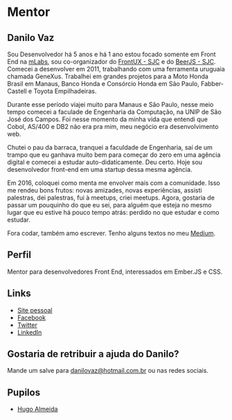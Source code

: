 # Mentor

## Danilo Vaz

Sou Desenvolvedor há 5 anos e há 1 ano estou focado somente em Front End na [mLabs](http://www.mlabs.com.br), sou co-organizador do [FrontUX - SJC](https://www.meetup.com/FrontUX-SJC/) e do [BeerJS - SJC](http://www.meetup.com/Beer-JS-SJC/). Comecei a desenvolver em 2011, trabalhando com uma ferramenta uruguaia chamada GeneXus. Trabalhei em grandes projetos para a Moto Honda Brasil em Manaus, Banco Honda e Consórcio Honda em São Paulo, Fabber-Castell e Toyota Empilhadeiras.

Durante esse período viajei muito para Manaus e São Paulo, nesse meio tempo comecei a faculade de Engenharia da Computação, na UNIP de São José dos Campos. Foi nesse momento da minha vida que entendi que Cobol, AS/400 e DB2 não era pra mim, meu negócio era desenvolvimento web.

Chutei o pau da barraca, tranquei a faculdade de Engenharia, saí de um trampo que eu ganhava muito bem para começar do zero em uma agência digital e comecei a estudar auto-didaticamente. Deu certo. Hoje sou desenvolvedor front-end em uma startup dessa mesma agência.

Em 2016, coloquei como menta me envolver mais com a comunidade. Isso me rendeu bons frutos: novas amizades, novas experiências, assisti palestras, dei palestras, fui à meetups, criei meetups. Agora, gostaria de passar um pouquinho do que eu sei, para alguém que esteja no mesmo lugar que eu estive há pouco tempo atrás: perdido no que estudar e como estudar.

Fora codar, também amo escrever. Tenho alguns textos no meu [Medium](https://medium.com/@danilovaz).

## Perfil

Mentor para desenvolvedores Front End, interessados em Ember.JS e CSS.

## Links

* [Site pessoal](http://danilovaz.github.io)
* [Facebook](https://www.facebook.com/vazdanilo)
* [Twitter](https://twitter.com/_danilovaz)
* [LinkedIn](https://br.linkedin.com/in/danilovaz)

## Gostaria de retribuir a ajuda do Danilo?

Mande um salve para danilovaz@hotmail.com.br ou nas redes sociais.

## Pupilos

* [Hugo Almeida](https://github.com/training-center/mentoria/blob/master/pupilos/perfis/hugo_almeida.md)
